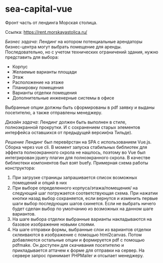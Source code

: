 # sea-capital-vue

Фронт часть от лендинга Морская столица.

Ссылка: https://rent.morskayastolica.ru/

*Бизнес задача*: Лендинг на котором потенциальные арендаторы бизнес-центра могут выбрать помещение для аренды. Последовательно, но с учетом технических ограничений здания, нужно представить для выбора:
- Корпус
- Желаемые варианты площади
- Этаж
- Расположение на этаже
- Планировку помещения
- Варианты отделки помещения
- Дополнительные инженерные системы в офисе

Выбранные опции должны быть сформированы в pdf заявку и выданы посетителю, а также отправлены менеджеру.

*Дизайн задача*: Лендинг должен быть выполнен в стиле, полноэкранной прокрутки. И с сохранением старых элементов интерфейса оставшихся от предыдущей версии(на Тильде).

*Решение* 
Лендинг был перевёрстан на SPA с использованием Vue.js. Сборка через vue cli. В момент запуска стабильных библиотек для эффекта полноэкранного скрола не нашлось, поэтому во Vue был интегрирован jquery плагин для полноэкранного скрола. В качестве библиотеки компонентов был взят buefy. 
Примерная схема работы конструктора:
1. При загрузке страницы запрашивается список возможных помещений и опций в них
2. При выборе определенного корпуса/этажа/помещения/ на следующий шаг погружается соответствующая схема. При нажатии кнопки назад выбор сохраняется, если вернутся и изменить первые шаги выбор последующих шагов скинется. Если не выбрать ничего будет сделан выбор по умолчанию из возможных на данном шаге вариантов.
3. На шаге выбора отделки выбранные варианты накладываются на базовое изображение новыми слоями. 
4. На шаге отправки формы, выбранные слои из вариантов отделки склеиваются в изображение с помощью html2canvas. Потом добавляются остальные опции и формируется pdf с помощью pdfmake. Он доступен для скачивания посетителю и прикладывается аттачем к форме для отправки на сервер. На сервере запрос принимает PHPMailer и отсылает менеджеру.  





